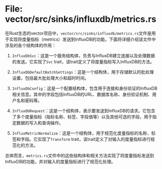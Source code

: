 # File: vector/src/sinks/influxdb/metrics.rs

在Rust生态的vector项目中，`vector/src/sinks/influxdb/metrics.rs`文件是用于实现将度量指标（metrics）发送到InfluxDB的功能。下面将详细介绍该文件中涉及的各个结构体的作用：

1. `InfluxDbSvc`：这是一个服务结构体，负责与InfluxDB建立连接以及处理数据的发送。它实现了`Svc` trait，该trait定义了将度量指标写入InfluxDB的方法。

2. `InfluxDbDefaultBatchSettings`：这是一个结构体，用于存储默认的批处理设置，包括最大批处理大小和超时时间。

3. `InfluxDbConfig`：这是一个配置结构体，包含用于连接和身份验证的InfluxDB相关信息。其中的字段包括InfluxDB的URL、数据库名称、身份验证机制、用户名和密码等。

4. `InfluxDbRequest`：这是一个结构体，表示要发送到InfluxDB的请求。它包含了多个度量指标（指标名称、标签、字段值等）以及其他可选的字段，用于指定数据的写入和查询操作。

5. `InfluxMetricNormalize`：这是一个结构体，用于规范化度量指标的名称、标签和字段。它实现了`Transform` trait，该trait定义了对输入的度量指标进行规范化的方法。

总体而言，`metrics.rs`文件中的这些结构体和相关方法实现了将度量指标发送到InfluxDB的功能，并对输入的度量指标进行了规范化处理。

